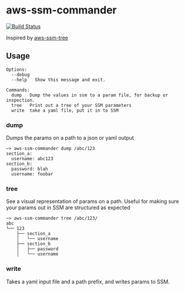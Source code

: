 # aws-ssm-commander

[![Build Status](https://travis-ci.org/djcrabhat/aws-ssm-commander.svg?branch=master)](https://travis-ci.org/djcrabhat/aws-ssm-commander)

Inspired by [aws-ssm-tree](https://github.com/brunorubin/aws-ssm-tree)

## Usage
```
Options:
  --debug
  --help   Show this message and exit.

Commands:
  dump   Dump the values in ssm to a param file, for backup or inspection.
  tree   Print out a tree of your SSM parameters
  write  take a yaml file, put it in to SSM
```

### dump
Dumps the params on a path to a json or yaml output
```
~> aws-ssm-commander dump /abc/123
section_a:
  username: abc123
section_b:
  password: blah
  username: foobar
```
    
### tree
See a visual representation of params on a path.  Useful for making sure your params out in SSM are structured as 
expected
```
~> aws-ssm-commander tree /abc/123/
abc
└── 123
    ├── section_a
    │   └── username
    ├── section_b
    │   ├── password
    │   └── username
```

### write
Takes a yaml input file and a path prefix, and writes params to SSM.

